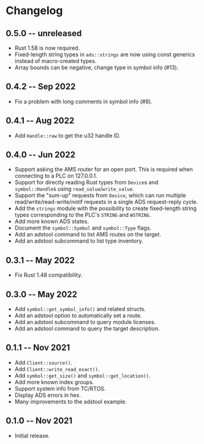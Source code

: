 # Changelog

## 0.5.0 -- unreleased

- Rust 1.58 is now required.
- Fixed-length string types in `ads::strings` are now using const generics
  instead of macro-created types.
- Array bounds can be negative, change type in symbol info (#13).

## 0.4.2 -- Sep 2022

- Fix a problem with long comments in symbol info (#8).

## 0.4.1 -- Aug 2022

- Add `Handle::raw` to get the u32 handle ID.

## 0.4.0 -- Jun 2022

- Support asking the AMS router for an open port.  This is required when
  connecting to a PLC on 127.0.0.1.
- Support for directly reading Rust types from `Device`s and `symbol::Handle`s
  using `read_value`/`write_value`.
- Support the "sum-up" requests from `Device`, which can run multiple
  read/write/read-write/notif requests in a single ADS request-reply cycle.
- Add the `strings` module with the possibility to create fixed-length string
  types corresponding to the PLC's `STRING` and `WSTRING`.
- Add more known ADS states.
- Document the `symbol::Symbol` and `symbol::Type` flags.
- Add an adstool command to list AMS routes on the target.
- Add an adstool subcommand to list type inventory.

## 0.3.1 -- May 2022

- Fix Rust 1.48 compatibility.

## 0.3.0 -- May 2022

- Add `symbol::get_symbol_info()` and related structs.
- Add an adstool option to automatically set a route.
- Add an adstool subcommand to query module licenses.
- Add an adstool command to query the target description.

## 0.1.1 -- Nov 2021

- Add `Client::source()`.
- Add `Client::write_read_exact()`.
- Add `symbol::get_size()` and `symbol::get_location()`.
- Add more known index groups.
- Support system info from TC/RTOS.
- Display ADS errors in hex.
- Many improvements to the adstool example.

## 0.1.0 -- Nov 2021

- Initial release.
